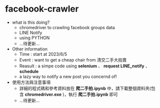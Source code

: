 # facebook-crawler

- what is this doing?
  - chromedriver to crawling facebook groups data
  - LINE Notify
  - using PYTHON
  - ...待更新...
- Other information
  - Time : start at 2023/6/5 
  - Event : want to get a cheap chair from 清交二手大拍賣
  - Reasult : a simpe code using **selenium** 、 **request LINE_notify** 、 **schedule**
  - a lazy way to notify a new post you concernd of!
-  使用方法與注意事項
   -  詳細的程式碼和參考資料放在 **爬二手拍.ipynb** 中，請下載整個資料夾(包含 **chromedriver.exe** )，執行 **爬二手拍.ipynb** 即可
   -  ...待更新...
